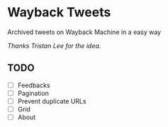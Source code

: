 # Wayback Tweets

Archived tweets on Wayback Machine in a easy way

*Thanks Tristan Lee for the idea.*

## TODO

- [ ] Feedbacks
- [ ] Pagination
- [ ] Prevent duplicate URLs
- [ ] Grid
- [ ] About